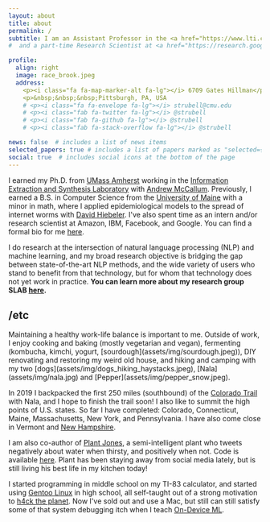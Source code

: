 ```yaml
---
layout: about
title: about
permalink: /
subtitle: I am an Assistant Professor in the <a href="https://www.lti.cs.cmu.edu/">Language Technologies Institute</a> in the <a href="https://www.cs.cmu.edu/">School of Computer Science</a> at <a href="https://www.cmu.edu/">Carnegie Mellon University</a>.
#  and a part-time Research Scientist at <a href="https://research.google/teams/language/">Google Research</a>.

profile:
  align: right
  image: race_brook.jpeg
  address:
    <p><i class="fa fa-map-marker-alt fa-lg"></i> 6709 Gates Hillman</p>
    <p>&nbsp;&nbsp;&nbsp;Pittsburgh, PA, USA
    # <p><i class="fa fa-envelope fa-lg"></i> strubell@cmu.edu
    # <p><i class="fab fa-twitter fa-lg"></i> @strubell
    # <p><i class="fab fa-github fa-lg"></i> @strubell
    # <p><i class="fab fa-stack-overflow fa-lg"></i> @strubell

news: false  # includes a list of news items
selected_papers: true # includes a list of papers marked as "selected={true}"
social: true  # includes social icons at the bottom of the page
---
```


<!-- I am an Assistant Professor in the [Language Technologies Institute](https://www.lti.cs.cmu.edu/) in the [School of Computer Science](https://www.cs.cmu.edu/) at [Carnegie Mellon University](https://www.cmu.edu/) and a part-time Research Scientist at [Google Research](https://research.google/teams/language/). -->

I earned my Ph.D. from [UMass Amherst](http://www.cs.umass.edu)	working in the [Information Extraction and Synthesis Laboratory](http://www.iesl.cs.umass.edu) with [Andrew McCallum](http://people.cs.umass.edu/~mccallum/). Previously, I earned a B.S. in Computer Science from the [University of Maine](http://www.umaine.edu) with a minor in math, where I applied epidemiological models to the spread of internet worms with [David Hiebeler](https://umaine.edu/mathematics/david-hiebeler/). I've also spent time as an intern and/or research scientist at Amazon, IBM, Facebook, and Google. You can find a formal bio for me [here](./bio).

I do research at the intersection of natural language processing (NLP) and machine learning, and my broad research objective is bridging the gap between state-of-the-art NLP methods, and the wide variety of users who stand to benefit from that technology, but for whom that technology does not yet work in practice. <b>You can learn more about my research group SLAB [here](./slab).</b>

<h2> /etc </h2>
Maintaining a healthy work-life balance is important to me. Outside of work, I enjoy cooking and baking (mostly vegetarian and vegan), fermenting (kombucha, kimchi, yogurt, [sourdough](assets/img/sourdough.jpeg)), DIY renovating and restoring my weird old house, and hiking and camping with my two [dogs](assets/img/dogs_hiking_haystacks.jpeg), [Nala](assets/img/nala.jpg) and [Pepper](assets/img/pepper_snow.jpeg). 

In 2019 I backpacked the first 250 miles (southbound) of the [Colorado Trail](https://coloradotrail.org/trail/) with Nala, and I hope to finish the trail soon! I also like to summit the high points of U.S. states. So far I have completed: Colorado, Connecticut, Maine, Massachusetts, New York, and Pennsylvania. I have also come close in Vermont and [New Hampshire](assets/img/mountaineering_2017.jpg).
<!-- hiked up the highest peak in Vermont which has no road to the top (the third highest in the state, Camel's Hump), and I hiked to [Lakes of the Clouds Hut](assets/img/mountaineering_2017.jpg), about 1.5 miles from the summit of New Hampshire's high point Mt. Washington, after camping at the base of the mountain on the coldest day of the year in New Hampshire in 2017. -->

I am also co-author of [Plant Jones](https://twitter.com/plant_jones), a semi-intelligent plant who tweets negatively about water when thirsty, and positively when not. Code is available [here](https://github.com/patverga/plant_jones). Plant has been staying away from social media lately, but is still living his best life in my kitchen today!

I started programming in middle school on my TI-83 calculator, and started using [Gentoo Linux](https://www.gentoo.org/main/en/about.xml) in high school, all self-taught out of a strong motivation to [h4ck the planet](https://www.youtube.com/watch?v=Cipc8EowshY). Now I've sold out and use a Mac, but still can still satisfy some of that system debugging itch when I teach [On-Device ML](http://cmu-odml.github.io).

